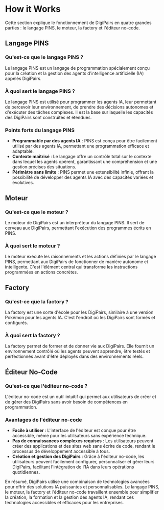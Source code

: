 # How it Works

Cette section explique le fonctionnement de DigiPairs en quatre grandes parties : le langage PINS, le moteur, la factory et l'éditeur no-code.

## Langage PINS

### Qu'est-ce que le langage PINS ?

Le langage PINS est un langage de programmation spécialement conçu pour la création et la gestion des agents d'intelligence artificielle (IA) appelés DigiPairs.

### À quoi sert le langage PINS ?

Le langage PINS est utilisé pour programmer les agents IA, leur permettant de percevoir leur environnement, de prendre des décisions autonomes et d'exécuter des tâches complexes. Il est la base sur laquelle les capacités des DigiPairs sont construites et étendues.

### Points forts du langage PINS

- **Programmable par des agents IA** : PINS est conçu pour être facilement utilisé par des agents IA, permettant une programmation efficace et adaptable.
- **Contexte maîtrisé** : Le langage offre un contrôle total sur le contexte dans lequel les agents opèrent, garantissant une compréhension et une gestion précises des situations.
- **Périmètre sans limite** : PINS permet une extensibilité infinie, offrant la possibilité de développer des agents IA avec des capacités variées et évolutives.

## Moteur

### Qu'est-ce que le moteur ?

Le moteur de DigiPairs est un interpréteur du langage PINS. Il sert de cerveau aux DigiPairs, permettant l'exécution des programmes écrits en PINS.

### À quoi sert le moteur ?

Le moteur exécute les raisonnements et les actions définies par le langage PINS, permettant aux DigiPairs de fonctionner de manière autonome et intelligente. C'est l'élément central qui transforme les instructions programmées en actions concrètes.

## Factory

### Qu'est-ce que la factory ?

La factory est une sorte d'école pour les DigiPairs, similaire à une version Pokémon pour les agents IA. C'est l'endroit où les DigiPairs sont formés et configurés.

### À quoi sert la factory ?

La factory permet de former et de donner vie aux DigiPairs. Elle fournit un environnement contrôlé où les agents peuvent apprendre, être testés et perfectionnés avant d'être déployés dans des environnements réels.

## Éditeur No-Code

### Qu'est-ce que l'éditeur no-code ?

L'éditeur no-code est un outil intuitif qui permet aux utilisateurs de créer et de gérer des DigiPairs sans avoir besoin de compétences en programmation.

### Avantages de l'éditeur no-code

- **Facile à utiliser** : L'interface de l'éditeur est conçue pour être accessible, même pour les utilisateurs sans expérience technique.
- **Pas de connaissances complexes requises** : Les utilisateurs peuvent créer des applications et des sites web sans écrire de code, rendant le processus de développement accessible à tous.
- **Création et gestion des DigiPairs** : Grâce à l'éditeur no-code, les utilisateurs peuvent facilement configurer, personnaliser et gérer leurs DigiPairs, facilitant l'intégration de l'IA dans leurs opérations quotidiennes.

En résumé, DigiPairs utilise une combinaison de technologies avancées pour offrir des solutions IA puissantes et personnalisables. Le langage PINS, le moteur, la factory et l'éditeur no-code travaillent ensemble pour simplifier la création, la formation et la gestion des agents IA, rendant ces technologies accessibles et efficaces pour les entreprises.